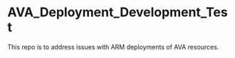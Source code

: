 # AVA_Deployment_Development_Test
This repo is to address issues with ARM deployments of AVA resources.
